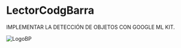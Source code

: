 # LectorCodgBarra
IMPLEMENTAR LA DETECCIÓN DE OBJETOS CON GOOGLE ML KIT.

![LogoBP](https://github.com/Wperez123/LectorCodgBarra/assets/135384660/239b311e-3045-4473-a224-a4ebc2e6b422)

